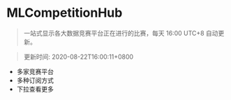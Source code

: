 # MLCompetitionHub

> 一站式显示各大数据竞赛平台正在进行的比赛，每天 16:00 UTC+8 自动更新。
  
> 更新时间: 2020-08-22T16:00:11+0800 

* 多家竞赛平台
* 多种订阅方式
* 下拉查看更多
